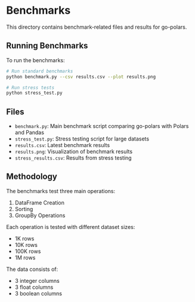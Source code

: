 # Benchmarks

This directory contains benchmark-related files and results for go-polars.

## Running Benchmarks

To run the benchmarks:

```bash
# Run standard benchmarks
python benchmark.py --csv results.csv --plot results.png

# Run stress tests
python stress_test.py
```

## Files

- `benchmark.py`: Main benchmark script comparing go-polars with Polars and Pandas
- `stress_test.py`: Stress testing script for large datasets
- `results.csv`: Latest benchmark results
- `results.png`: Visualization of benchmark results
- `stress_results.csv`: Results from stress testing

## Methodology

The benchmarks test three main operations:
1. DataFrame Creation
2. Sorting
3. GroupBy Operations

Each operation is tested with different dataset sizes:
- 1K rows
- 10K rows
- 100K rows
- 1M rows

The data consists of:
- 3 integer columns
- 3 float columns
- 3 boolean columns 